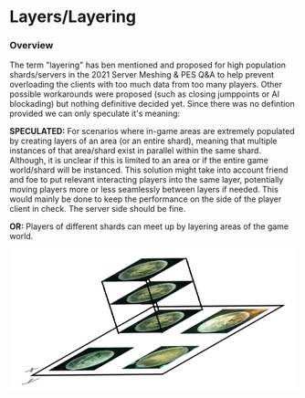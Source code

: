 # Layers/Layering
### Overview

The term "layering" has ben mentioned and proposed for high population shards/servers in the 2021 Server Meshing & PES Q&A to help prevent overloading the clients with too much data from too many players. Other possible workarounds were proposed (such as closing jumppoints or AI blockading) but nothing definitive decided yet. Since there was no defintion provided we can only speculate it's meaning:

__SPECULATED:__ For scenarios where in-game areas are extremely populated by creating layers of an area (or an entire shard), meaning that multiple instances of that area/shard exist in parallel within the same shard. Although, it is unclear if this is limited to an area or if the entire game world/shard will be instanced. This solution might take into account friend and foe to put relevant interacting players into the same layer, potentially moving players more or less seamlessly between layers if needed. This would mainly be done to keep the performance on the side of the player client in check. The server side should be fine.

__OR:__ Players of different shards can meet up by layering areas of the game world.

![Image](/images/layers_layering/image-01.png)
